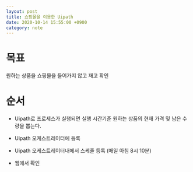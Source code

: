 ```yaml
---
layout: post
title: 쇼핑몰을 이용한 Uipath
date: 2020-10-14 15:55:00 +0900
category: note
---
```

# 목표

원하는 상품을 쇼핑몰을 들어가지 않고 재고 확인


# 순서

 - Uipath로 프로세스가 실행되면 실행 시간기준 원하는 상품의 현재 가격 및 남은 수량을 뽑는다.

 - Uipath 오케스트레이터에 등록

 - Uipath 오케스트레이터내에서 스케줄 등록 (매일 아침 8시 10분)

 - 웹에서 확인